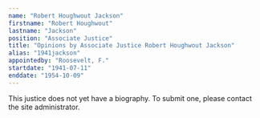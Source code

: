 ```yaml
---
name: "Robert Houghwout Jackson"
firstname: "Robert Houghwout"
lastname: "Jackson"
position: "Associate Justice"
title: "Opinions by Associate Justice Robert Houghwout Jackson"
alias: "1941jackson"
appointedby: "Roosevelt, F."
startdate: "1941-07-11"
enddate: "1954-10-09"
---
```

This justice does not yet have a biography. To submit one, please contact the site administrator.
